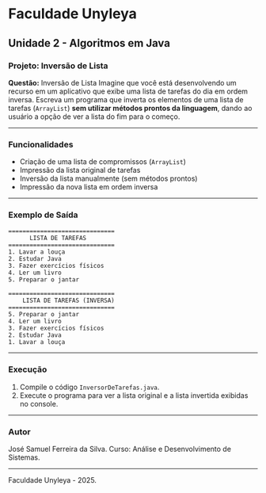 # Faculdade Unyleya

## Unidade 2 - Algoritmos em Java

### Projeto: Inversão de Lista

**Questão:** Inversão de Lista
Imagine que você está desenvolvendo um recurso em um aplicativo que exibe uma lista de tarefas do dia em ordem inversa. Escreva um programa que inverta os elementos de uma lista de tarefas (`ArrayList`) **sem utilizar métodos prontos da linguagem**, dando ao usuário a opção de ver a lista do fim para o começo.

---

### Funcionalidades

* Criação de uma lista de compromissos (`ArrayList`)
* Impressão da lista original de tarefas
* Inversão da lista manualmente (sem métodos prontos)
* Impressão da nova lista em ordem inversa

---

### Exemplo de Saída

```
==============================
      LISTA DE TAREFAS
==============================
1. Lavar a louça
2. Estudar Java
3. Fazer exercícios físicos
4. Ler um livro
5. Preparar o jantar

==============================
    LISTA DE TAREFAS (INVERSA)
==============================
5. Preparar o jantar
4. Ler um livro
3. Fazer exercícios físicos
2. Estudar Java
1. Lavar a louça
```

---

### Execução

1. Compile o código `InversorDeTarefas.java`.
2. Execute o programa para ver a lista original e a lista invertida exibidas no console.

---

### Autor

José Samuel Ferreira da Silva.
Curso: Análise e Desenvolvimento de Sistemas.

---

Faculdade Unyleya - 2025.